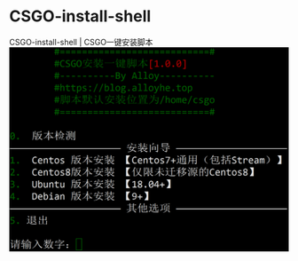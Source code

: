 # CSGO-install-shell
CSGO-install-shell | CSGO一键安装脚本
![/photo/1.png](https://github.com/Alloy81284/CSGO-install-shell/blob/main/photo/1.png)
